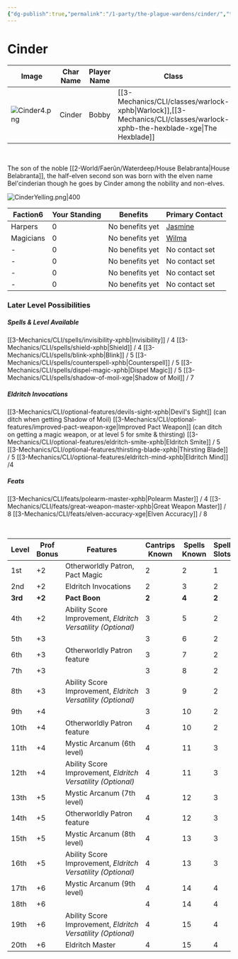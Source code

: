 ```yaml
---
{"dg-publish":true,"permalink":"/1-party/the-plague-wardens/cinder/","tags":["player"],"created":"2025-02-22T14:10:57.263-05:00","updated":"2025-02-27T12:07:17.241-05:00"}
---
```


# Cinder

| Image            | Char Name         | Player Name    | Class         | Race         | Level         |
| ---------------- | ----------------- | -------------- | ------------- | ------------ | ------------- |
| ![Cinder4.png](/img/user/z_Assets/Cinder4.png) | Cinder | Bobby | [[3-Mechanics/CLI/classes/warlock-xphb\|Warlock]],[[3-Mechanics/CLI/classes/warlock-xphb-the-hexblade-xge\|The Hexblade]] | Half-Elf | 3 |
<br>

The son of the noble [[2-World/Faerûn/Waterdeep/House Belabranta\|House Belabranta]], the half-elven second son was born with the elven name Bel'cinderian though he goes by Cinder among the nobility and non-elves.

![CinderYelling.png|400](/img/user/z_Assets/CinderYelling.png)
<div><table class="dataview table-view-table"><thead class="table-view-thead"><tr class="table-view-tr-header"><th class="table-view-th"><span>Faction</span><span class="dataview small-text">6</span></th><th class="table-view-th"><span>Your Standing</span></th><th class="table-view-th"><span>Benefits</span></th><th class="table-view-th"><span>Primary Contact</span></th></tr></thead><tbody class="table-view-tbody"><tr><td><span>Harpers</span></td><td>0</td><td><span>No benefits yet</span></td><td><span><a data-tooltip-position="top" aria-label="Jasmine" data-href="Jasmine" href="Jasmine" class="internal-link" target="_blank" rel="noopener nofollow">Jasmine</a></span></td></tr><tr><td><span>Magicians</span></td><td>0</td><td><span>No benefits yet</span></td><td><span><a data-tooltip-position="top" aria-label="Wilma" data-href="Wilma" href="Wilma" class="internal-link" target="_blank" rel="noopener nofollow">Wilma</a></span></td></tr><tr><td><span>-</span></td><td>0</td><td><span>No benefits yet</span></td><td><span>No contact set</span></td></tr><tr><td><span>-</span></td><td>0</td><td><span>No benefits yet</span></td><td><span>No contact set</span></td></tr><tr><td><span>-</span></td><td>0</td><td><span>No benefits yet</span></td><td><span>No contact set</span></td></tr><tr><td><span>-</span></td><td>0</td><td><span>No benefits yet</span></td><td><span>No contact set</span></td></tr></tbody></table></div>


### Later Level Possibilities

##### Spells & Level Available
[[3-Mechanics/CLI/spells/invisibility-xphb\|Invisibility]] / 4
[[3-Mechanics/CLI/spells/shield-xphb\|Shield]] / 4
[[3-Mechanics/CLI/spells/blink-xphb\|Blink]] / 5
[[3-Mechanics/CLI/spells/counterspell-xphb\|Counterspell]] / 5
[[3-Mechanics/CLI/spells/dispel-magic-xphb\|Dispel Magic]] / 5
[[3-Mechanics/CLI/spells/shadow-of-moil-xge\|Shadow of Moil]] / 7

##### Eldritch Invocations
[[3-Mechanics/CLI/optional-features/devils-sight-xphb\|Devil's Sight]] (can ditch when getting Shadow of Moil)
[[3-Mechanics/CLI/optional-features/improved-pact-weapon-xge\|Improved Pact Weapon]] (can ditch on getting a magic weapon, or at level 5 for smite & thirsting)
[[3-Mechanics/CLI/optional-features/eldritch-smite-xphb\|Eldritch Smite]] / 5
[[3-Mechanics/CLI/optional-features/thirsting-blade-xphb\|Thirsting Blade]] / 5
[[3-Mechanics/CLI/optional-features/eldritch-mind-xphb\|Eldritch Mind]] /4

##### Feats
[[3-Mechanics/CLI/feats/polearm-master-xphb\|Polearm Master]] / 4
[[3-Mechanics/CLI/feats/great-weapon-master-xphb\|Great Weapon Master]] / 8
[[3-Mechanics/CLI/feats/elven-accuracy-xge\|Elven Accuracy]] / 8


<br>

| Level | Prof Bonus | Features                                                     | Cantrips Known | Spells Known | Spell Slots | Slot Level | Invoc Known |
| ----- | ---------- | ------------------------------------------------------------ | -------------- | ------------ | ----------- | ---------- | ----------- |
| 1st   | +2         | Otherworldly Patron, Pact Magic                              | 2              | 2            | 1           | 1st        | -           |
| 2nd   | +2         | Eldritch Invocations                                         | 2              | 3            | 2           | 1st        | 2           |
| **3rd**   | **+2**         | **Pact Boon**                                                    | **2**              | **4**            | **2**           | **2nd**        | **2**           |
| 4th   | +2         | Ability Score Improvement, _Eldritch Versatility (Optional)_ | 3              | 5            | 2           | 2nd        | 2           |
| 5th   | +3         |                                                              | 3              | 6            | 2           | 3rd        | 3           |
| 6th   | +3         | Otherworldly Patron feature                                  | 3              | 7            | 2           | 3rd        | 3           |
| 7th   | +3         |                                                              | 3              | 8            | 2           | 4th        | 4           |
| 8th   | +3         | Ability Score Improvement, _Eldritch Versatility (Optional)_ | 3              | 9            | 2           | 4th        | 4           |
| 9th   | +4         |                                                              | 3              | 10           | 2           | 5th        | 5           |
| 10th  | +4         | Otherworldly Patron feature                                  | 4              | 10           | 2           | 5th        | 5           |
| 11th  | +4         | Mystic Arcanum (6th level)                                   | 4              | 11           | 3           | 5th        | 5           |
| 12th  | +4         | Ability Score Improvement, _Eldritch Versatility (Optional)_ | 4              | 11           | 3           | 5th        | 6           |
| 13th  | +5         | Mystic Arcanum (7th level)                                   | 4              | 12           | 3           | 5th        | 6           |
| 14th  | +5         | Otherworldly Patron feature                                  | 4              | 12           | 3           | 5th        | 6           |
| 15th  | +5         | Mystic Arcanum (8th level)                                   | 4              | 13           | 3           | 5th        | 7           |
| 16th  | +5         | Ability Score Improvement, _Eldritch Versatility (Optional)_ | 4              | 13           | 3           | 5th        | 7           |
| 17th  | +6         | Mystic Arcanum (9th level)                                   | 4              | 14           | 4           | 5th        | 7           |
| 18th  | +6         |                                                              | 4              | 14           | 4           | 5th        | 8           |
| 19th  | +6         | Ability Score Improvement, _Eldritch Versatility (Optional)_ | 4              | 15           | 4           | 5th        | 8           |
| 20th  | +6         | Eldritch Master                                              | 4              | 15           | 4           | 5th        | 8           |

